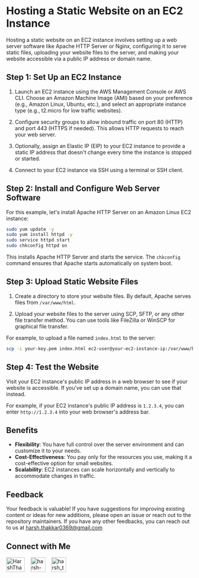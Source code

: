 # Hosting a Static Website on an EC2 Instance

Hosting a static website on an EC2 instance involves setting up a web server software like Apache HTTP Server or Nginx, configuring it to serve static files, uploading your website files to the server, and making your website accessible via a public IP address or domain name.

## Step 1: Set Up an EC2 Instance

1. Launch an EC2 instance using the AWS Management Console or AWS CLI. Choose an Amazon Machine Image (AMI) based on your preference (e.g., Amazon Linux, Ubuntu, etc.), and select an appropriate instance type (e.g., t2.micro for low traffic websites).

2. Configure security groups to allow inbound traffic on port 80 (HTTP) and port 443 (HTTPS if needed). This allows HTTP requests to reach your web server.

3. Optionally, assign an Elastic IP (EIP) to your EC2 instance to provide a static IP address that doesn't change every time the instance is stopped or started.

4. Connect to your EC2 instance via SSH using a terminal or SSH client.

## Step 2: Install and Configure Web Server Software

For this example, let's install Apache HTTP Server on an Amazon Linux EC2 instance:

```bash
sudo yum update -y
sudo yum install httpd -y
sudo service httpd start
sudo chkconfig httpd on
```

This installs Apache HTTP Server and starts the service. The `chkconfig` command ensures that Apache starts automatically on system boot.

## Step 3: Upload Static Website Files

1. Create a directory to store your website files. By default, Apache serves files from `/var/www/html`.

2. Upload your website files to the server using SCP, SFTP, or any other file transfer method. You can use tools like FileZilla or WinSCP for graphical file transfer.

For example, to upload a file named `index.html` to the server:

```bash
scp -i your-key.pem index.html ec2-user@your-ec2-instance-ip:/var/www/html/
```

## Step 4: Test the Website

Visit your EC2 instance's public IP address in a web browser to see if your website is accessible. If you've set up a domain name, you can use that instead.

For example, if your EC2 instance's public IP address is `1.2.3.4`, you can enter `http://1.2.3.4` into your web browser's address bar.

## Benefits

- **Flexibility**: You have full control over the server environment and can customize it to your needs.
- **Cost-Effectiveness**: You pay only for the resources you use, making it a cost-effective option for small websites.
- **Scalability**: EC2 instances can scale horizontally and vertically to accommodate changes in traffic.

## Feedback

Your feedback is valuable! If you have suggestions for improving existing content or ideas for new additions, please open an issue or reach out to the repository maintainers. If you have any other feedbacks, you can reach out to us at harsh.thakkar0369@gmail.com


## Connect with Me
<p>

 <a href="https://twitter.com/HarshThakkar971" target="blank"><img align="center" src="https://img.freepik.com/premium-vector/vector-new-twitter-x-white-logo-black-background_744381-866.jpg" alt="HarshThakkar971" height="40" width="50" /></a>
  &nbsp;&nbsp;
  	<a href="https://linkedin.com/in/harsh-thakkar-7764bb1a4" target="blank"><img align="center" src="https://upload.wikimedia.org/wikipedia/commons/thumb/c/ca/LinkedIn_logo_initials.png/800px-LinkedIn_logo_initials.png" alt="harsh-thakkar-7764bb1a4" height="40" width="40" /></a>
  &nbsp;&nbsp;
 <a href="https://instagram.com/harsh_thakkar09" target="blank"><img align="center" src="https://upload.wikimedia.org/wikipedia/commons/thumb/e/e7/Instagram_logo_2016.svg/768px-Instagram_logo_2016.svg.png" alt="harsh_thakkar09" height="40" width="40" /></a>
</p>


